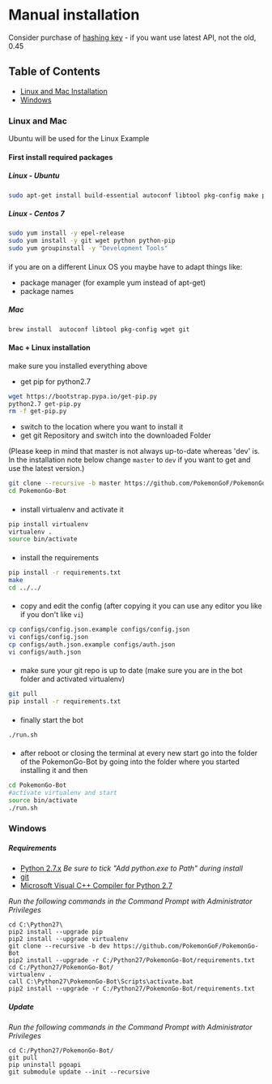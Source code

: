 # Manual installation
Consider purchase of [hashing key](http://hashing.pogodev.org) - if you want use latest API, not the old, 0.45

## Table of Contents
- [Linux and Mac Installation](#linux-and-mac)
- [Windows](#windows)

### Linux and Mac
Ubuntu will be used for the Linux Example

#### First install required packages

##### Linux - Ubuntu
```bash
sudo apt-get install build-essential autoconf libtool pkg-config make python2.7-dev wget git
```
##### Linux - Centos 7
```bash
sudo yum install -y epel-release
sudo yum install -y git wget python python-pip
sudo yum groupinstall -y "Development Tools"
```
####
if you are on a different Linux OS you maybe have to adapt things like:

- package manager (for example yum instead of apt-get)
- package names

##### Mac
```bash
brew install  autoconf libtool pkg-config wget git
```
#### Mac + Linux installation
make sure you installed everything above

- get pip for python2.7
```bash
wget https://bootstrap.pypa.io/get-pip.py
python2.7 get-pip.py
rm -f get-pip.py
```

- switch to the location where you want to install it
- get git Repository and switch into the downloaded Folder

(Please keep in mind that master is not always up-to-date whereas 'dev' is. In the installation note below change `master` to `dev` if you want to get and use the latest version.)
```bash
git clone --recursive -b master https://github.com/PokemonGoF/PokemonGo-Bot  
cd PokemonGo-Bot
```
####
- install virtualenv and activate it
```bash
pip install virtualenv
virtualenv .
source bin/activate
```
####
- install the requirements


```bash
pip install -r requirements.txt
make
cd ../../
```
####
- copy and edit the config
(after copying it you can use any editor you like if you don't like `vi`) 
```bash
cp configs/config.json.example configs/config.json
vi configs/config.json
cp configs/auth.json.example configs/auth.json
vi configs/auth.json
```
####
- make sure your git repo is up to date
(make sure you are in the bot folder and activated virtualenv)
```bash
git pull
pip install -r requirements.txt
```
####
- finally start the bot
```bash
./run.sh
```
####
- after reboot or closing the terminal at every new start go into the folder of the PokemonGo-Bot by going into the folder where you started installing it and then
```bash
cd PokemonGo-Bot
#activate virtualenv and start
source bin/activate
./run.sh
```


### Windows

##### Requirements

- [Python 2.7.x](http://docs.python-guide.org/en/latest/starting/installation/) *Be sure to tick "Add python.exe to Path" during install*
- [git](https://git-scm.com/book/en/v2/Getting-Started-Installing-Git)
- [Microsoft Visual C++ Compiler for Python 2.7](http://www.microsoft.com/en-us/download/details.aspx?id=44266)


*Run the following commands in the Command Prompt with Administrator Privileges*

```
cd C:\Python27\
pip2 install --upgrade pip
pip2 install --upgrade virtualenv
git clone --recursive -b dev https://github.com/PokemonGoF/PokemonGo-Bot
pip2 install --upgrade -r C:/Python27/PokemonGo-Bot/requirements.txt
cd C:/Python27/PokemonGo-Bot/
virtualenv .
call C:\Python27\PokemonGo-Bot\Scripts\activate.bat
pip2 install --upgrade -r C:/Python27/PokemonGo-Bot/requirements.txt
```


##### Update

*Run the following commands in the Command Prompt with Administrator Privileges*

```
cd C:/Python27/PokemonGo-Bot/
git pull
pip uninstall pgoapi
git submodule update --init --recursive
```
